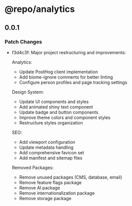 # @repo/analytics

## 0.0.1

### Patch Changes

- f3d4c3f: Major project restructuring and improvements:

  Analytics:

  - Update PostHog client implementation
  - Add biome-ignore comments for better linting
  - Configure person profiles and page tracking settings

  Design System:

  - Update UI components and styles
  - Add animated shiny text component
  - Update badge and button components
  - Improve theme colors and component styles
  - Restructure styles organization

  SEO:

  - Add viewport configuration
  - Update metadata handling
  - Add comprehensive favicon set
  - Add manifest and sitemap files

  Removed Packages:

  - Remove unused packages (CMS, database, email)
  - Remove feature flags package
  - Remove AI package
  - Remove internationalization package
  - Remove storage package
